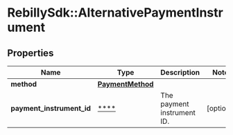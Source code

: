 # RebillySdk::AlternativePaymentInstrument

## Properties
Name | Type | Description | Notes
------------ | ------------- | ------------- | -------------
**method** | [**PaymentMethod**](PaymentMethod.md) |  | 
**payment_instrument_id** | [****](.md) | The payment instrument ID. | [optional] 


